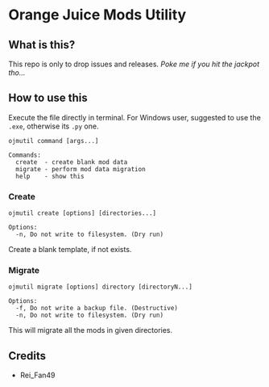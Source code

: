 # Orange Juice Mods Utility

## What is this?

This repo is only to drop issues and releases. *Poke me if you hit the jackpot tho...*

## How to use this

Execute the file directly in terminal. For Windows user, suggested to use the `.exe`, otherwise its `.py` one.

```
ojmutil command [args...]

Commands:
  create  - create blank mod data
  migrate - perform mod data migration
  help    - show this
```

### Create
```
ojmutil create [options] [directories...]

Options:
  -n, Do not write to filesystem. (Dry run)
```

Create a blank template, if not exists.

### Migrate

```
ojmutil migrate [options] directory [directoryN...]

Options:
  -f, Do not write a backup file. (Destructive)
  -n, Do not write to filesystem. (Dry run)
```

This will migrate all the mods in given directories.

## Credits

- Rei_Fan49
